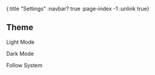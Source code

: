 {:title "Settings"
 :navbar? true
 :page-index -1
 :unlink true}

## Theme

<a class="button" data-type="theme-button" data-theme="light">Light Mode</a>

<a class="button" data-type="theme-button" data-theme="dark">Dark Mode</a>

<a class="button" data-type="theme-button" data-theme="system">Follow System</a>
